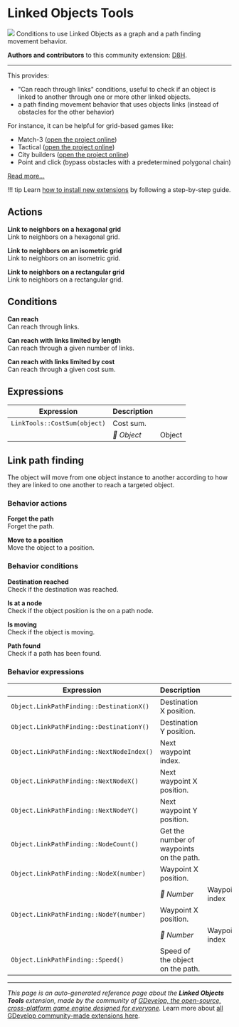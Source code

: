 # Linked Objects Tools

<img src="https://resources.gdevelop-app.com/assets/Icons/graph-outline.svg" class="extension-icon"></img>
Conditions to use Linked Objects as a graph and a path finding movement behavior.

**Authors and contributors** to this community extension: [D8H](https://gd.games/D8H).

---

This provides:

* "Can reach through links" conditions, useful to check if an object is linked to another through one or more other linked objects.
* a path finding movement behavior that uses objects links (instead of obstacles for the other behavior)

For instance, it can be helpful for grid-based games like:

* Match-3 ([open the project online](https://editor.gdevelop.io/?project=example://bim-bam))
* Tactical ([open the project online](https://editor.gdevelop.io/?project=example://tactical-game-grid-movement))
* City builders ([open the project online](https://editor.gdevelop.io/?project=example://city-builder))
* Point and click (bypass obstacles with a predetermined polygonal chain)

[Read more...](https://wiki.gdevelop.io/gdevelop5/all-features/extensions/linked-objects-tools)

!!! tip
    Learn [how to install new extensions](/gdevelop5/extensions/search) by following a step-by-step guide.

## Actions

**Link to neighbors on a hexagonal grid**  
Link to neighbors on a hexagonal grid.

**Link to neighbors on an isometric grid**  
Link to neighbors on an isometric grid.

**Link to neighbors on a rectangular grid**  
Link to neighbors on a rectangular grid.

## Conditions

**Can reach**  
Can reach through links.

**Can reach with links limited by length**  
Can reach through a given number of links.

**Can reach with links limited by cost**  
Can reach through a given cost sum.

## Expressions

| Expression | Description |  |
|-----|-----|-----|
| `LinkTools::CostSum(object)` | Cost sum. ||
| | _👾 Object_ | Object |

## Link path finding 

The object will move from one object instance to another according to how they are linked to one another to reach a targeted object. 

### Behavior actions

**Forget the path**  
Forget the path.

**Move to a position**  
Move the object to a position.

### Behavior conditions

**Destination reached**  
Check if the destination was reached.

**Is at a node**  
Check if the object position is the on a path node.

**Is moving**  
Check if the object is moving.

**Path found**  
Check if a path has been found.

### Behavior expressions

| Expression | Description |  |
|-----|-----|-----|
| `Object.LinkPathFinding::DestinationX()` | Destination X position. ||
| `Object.LinkPathFinding::DestinationY()` | Destination Y position. ||
| `Object.LinkPathFinding::NextNodeIndex()` | Next waypoint index. ||
| `Object.LinkPathFinding::NextNodeX()` | Next waypoint X position. ||
| `Object.LinkPathFinding::NextNodeY()` | Next waypoint Y position. ||
| `Object.LinkPathFinding::NodeCount()` | Get the number of waypoints on the path. ||
| `Object.LinkPathFinding::NodeX(number)` | Waypoint X position. ||
| | _🔢 Number_ | Waypoint index |
| `Object.LinkPathFinding::NodeY(number)` | Waypoint X position. ||
| | _🔢 Number_ | Waypoint index |
| `Object.LinkPathFinding::Speed()` | Speed of the object on the path. ||

---

*This page is an auto-generated reference page about the **Linked Objects Tools** extension, made by the community of [GDevelop, the open-source, cross-platform game engine designed for everyone](https://gdevelop.io/).* Learn more about [all GDevelop community-made extensions here](/gdevelop5/extensions).